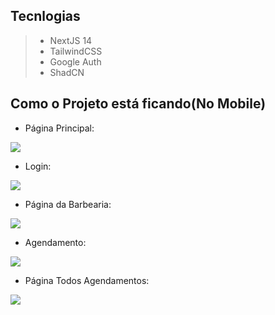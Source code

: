 ##  Tecnlogias
> * NextJS 14
> * TailwindCSS
> * Google Auth
> * ShadCN

## Como o Projeto está ficando(No Mobile)

- Página Principal:

<img src="./screens/dashboard.png" />

- Login:

<img src="./screens/login.png" />

- Página da Barbearia:

<img src="./screens/barberPage.png" />

- Agendamento:

<img src="./screens/booking.png" />

- Página Todos Agendamentos:

<img src="./screens/all-bookings.png" />